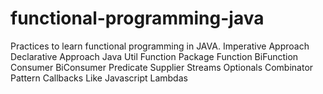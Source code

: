 # functional-programming-java

Practices to learn functional programming in JAVA.
Imperative Approach
Declarative Approach
Java Util Function Package
Function
BiFunction
Consumer
BiConsumer
Predicate
Supplier
Streams
Optionals
Combinator Pattern
Callbacks Like Javascript
Lambdas
